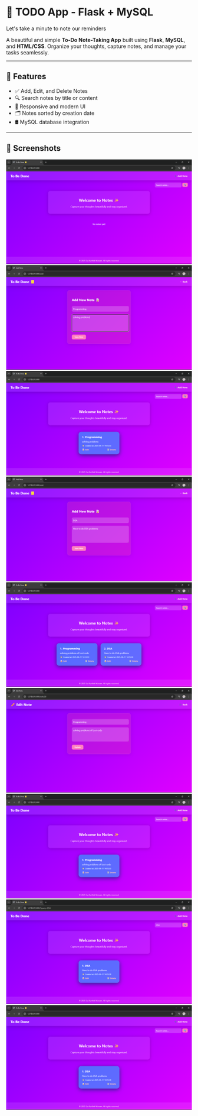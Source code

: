 # 📝 TODO App - Flask + MySQL
Let's take a minute to note our reminders

A beautiful and simple **To-Do Note-Taking App** built using **Flask**, **MySQL**, and **HTML/CSS**. Organize your thoughts, capture notes, and manage your tasks seamlessly.

---

## 🚀 Features

- ✅ Add, Edit, and Delete Notes
- 🔍 Search notes by title or content
- 📱 Responsive and modern UI
- 🗂️ Notes sorted by creation date
- 🛢️ MySQL database integration

---

## 📸 Screenshots

![Interface](images/interface.png)
![Adding Note](images/adding_note.png)
![After Adding](images/interface_after_adding.png)
![Adding Another](images/adding_another_note.png)
![After Two Notes](images/after_adding_two_notes.png)
![Updating](images/updating.png)
![After Updating](images/after_updating.png)
![Searching](images/searching.png)
![Deletion](images/deletion.png)
